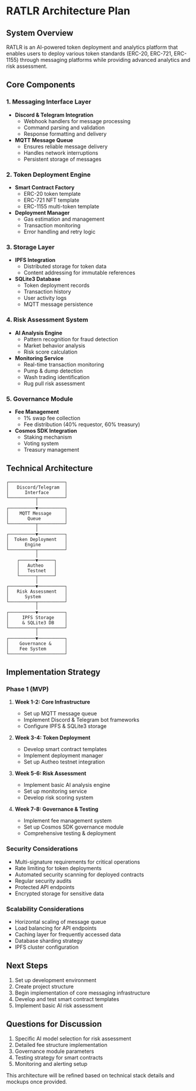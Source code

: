 # RATLR Architecture Plan

## System Overview
RATLR is an AI-powered token deployment and analytics platform that enables users to deploy various token standards (ERC-20, ERC-721, ERC-1155) through messaging platforms while providing advanced analytics and risk assessment.

## Core Components

### 1. Messaging Interface Layer
- **Discord & Telegram Integration**
  - Webhook handlers for message processing
  - Command parsing and validation
  - Response formatting and delivery
- **MQTT Message Queue**
  - Ensures reliable message delivery
  - Handles network interruptions
  - Persistent storage of messages

### 2. Token Deployment Engine
- **Smart Contract Factory**
  - ERC-20 token template
  - ERC-721 NFT template
  - ERC-1155 multi-token template
- **Deployment Manager**
  - Gas estimation and management
  - Transaction monitoring
  - Error handling and retry logic

### 3. Storage Layer
- **IPFS Integration**
  - Distributed storage for token data
  - Content addressing for immutable references
- **SQLite3 Database**
  - Token deployment records
  - Transaction history
  - User activity logs
  - MQTT message persistence

### 4. Risk Assessment System
- **AI Analysis Engine**
  - Pattern recognition for fraud detection
  - Market behavior analysis
  - Risk score calculation
- **Monitoring Service**
  - Real-time transaction monitoring
  - Pump & dump detection
  - Wash trading identification
  - Rug pull risk assessment

### 5. Governance Module
- **Fee Management**
  - 1% swap fee collection
  - Fee distribution (40% requestor, 60% treasury)
- **Cosmos SDK Integration**
  - Staking mechanism
  - Voting system
  - Treasury management

## Technical Architecture

```
┌─────────────────────┐
│   Discord/Telegram  │
│      Interface      │
└──────────┬──────────┘
           │
┌──────────▼──────────┐
│    MQTT Message     │
│       Queue         │
└──────────┬──────────┘
           │
┌──────────▼──────────┐
│  Token Deployment   │
│      Engine         │
└──────────┬──────────┘
           │
    ┌──────▼──────┐
    │   Autheo    │
    │   Testnet   │
    └──────┬──────┘
           │
┌──────────▼──────────┐
│   Risk Assessment   │
│      System         │
└──────────┬──────────┘
           │
┌──────────▼──────────┐
│     IPFS Storage    │
│     & SQLite3 DB    │
└──────────┬──────────┘
           │
┌──────────▼──────────┐
│    Governance &     │
│    Fee System       │
└─────────────────────┘
```

## Implementation Strategy

### Phase 1 (MVP)

1. **Week 1-2: Core Infrastructure**
   - Set up MQTT message queue
   - Implement Discord & Telegram bot frameworks
   - Configure IPFS & SQLite3 storage

2. **Week 3-4: Token Deployment**
   - Develop smart contract templates
   - Implement deployment manager
   - Set up Autheo testnet integration

3. **Week 5-6: Risk Assessment**
   - Implement basic AI analysis engine
   - Set up monitoring service
   - Develop risk scoring system

4. **Week 7-8: Governance & Testing**
   - Implement fee management system
   - Set up Cosmos SDK governance module
   - Comprehensive testing & deployment

### Security Considerations
- Multi-signature requirements for critical operations
- Rate limiting for token deployments
- Automated security scanning for deployed contracts
- Regular security audits
- Protected API endpoints
- Encrypted storage for sensitive data

### Scalability Considerations
- Horizontal scaling of message queue
- Load balancing for API endpoints
- Caching layer for frequently accessed data
- Database sharding strategy
- IPFS cluster configuration

## Next Steps
1. Set up development environment
2. Create project structure
3. Begin implementation of core messaging infrastructure
4. Develop and test smart contract templates
5. Implement basic AI risk assessment

## Questions for Discussion
1. Specific AI model selection for risk assessment
2. Detailed fee structure implementation
3. Governance module parameters
4. Testing strategy for smart contracts
5. Monitoring and alerting setup

This architecture will be refined based on technical stack details and mockups once provided.